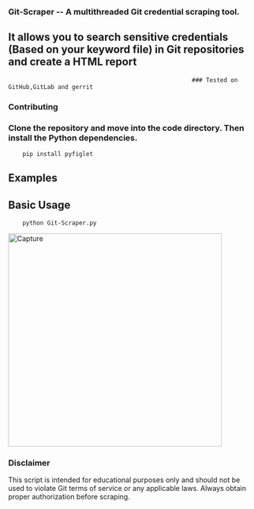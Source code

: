 ### Git-Scraper -- A multithreaded Git credential scraping tool.
## It allows you to search sensitive credentials (Based on your keyword file) in Git repositories and create a HTML report

                                                        ### Tested on GitHub,GitLab and gerrit

### Contributing
### Clone the repository and move into the code directory. Then install the Python dependencies.
        pip install pyfiglet

## Examples
## Basic Usage
        python Git-Scraper.py

<img width="433" alt="Capture" src="https://github.com/skar4444/Git-Scraper/assets/43452298/4e3f86f4-6ca7-4050-bbee-527b5501733d">


### Disclaimer
This script is intended for educational purposes only and should not be used to violate Git terms of service or any applicable laws. Always obtain proper authorization before scraping.
